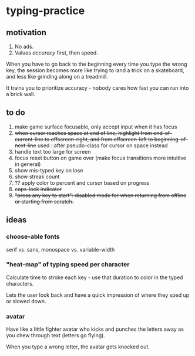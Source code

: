 # typing-practice

## motivation

1. No ads.
1. Values _accuracy_ first, then speed.

When you have to go back to the beginning every time you type the wrong key, the session becomes more like trying to land a trick on a skateboard, and less like grinding along on a treadmill.

It trains you to prioritize accuracy - nobody cares how fast you can run into a brick wall.

## to do 

1. make game surface focusable, only accept input when it has focus
1. ~~when cursor reaches space at end of line, highlight from end-of-current-line to offscreen-right, and from offscreen-left to beginning-of-next-line~~ used ::after pseudo-class for cursor on space instead
1. handle text too large for screen
1. focus reset button on game over (make focus transitions more intuitive in general)
1. show mis-typed key on lose 
1. show streak count
1. ?? apply color to percent and cursor based on progress
1. ~~caps-lock indicator~~
1. ~~"press any key to start": disabled mode for when returning from offline or starting from scratch.~~

## ideas

### choose-able fonts

serif vs. sans, monospace vs. variable-width

### "heat-map" of typing speed per character

Calculate time to stroke each key - use that duration to color in the typed characters.

Lets the user look back and have a quick impression of where they sped up or slowed down.

### avatar

Have like a little fighter avatar who kicks and punches the letters away as you chew through text (letters go flying).

When you type a wrong letter, the avatar gets knocked out.
